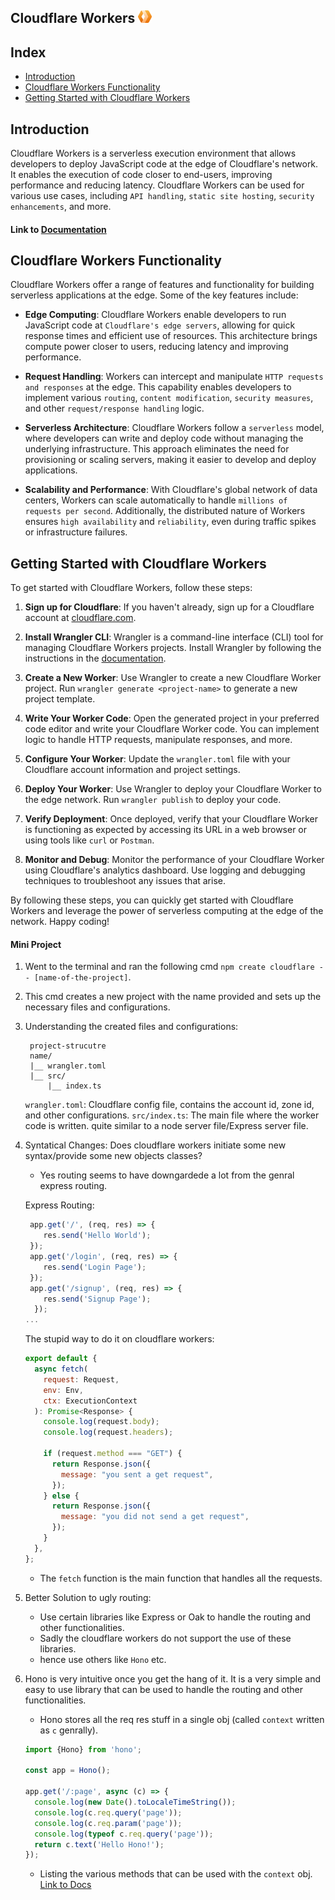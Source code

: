 ## Cloudflare Workers <img src="../assets/cloudflare.svg" alt="Cloudflare Workers" style="max-height:20px;">

## Index

- [Introduction](#introduction)
- [Cloudflare Workers Functionality](#cloudflare-workers-functionality)
- [Getting Started with Cloudflare Workers](#getting-started-with-cloudflare-workers)

## Introduction

Cloudflare Workers is a serverless execution environment that allows developers to deploy JavaScript code at the edge of Cloudflare's network. It enables the execution of code closer to end-users, improving performance and reducing latency. Cloudflare Workers can be used for various use cases, including `API handling`, `static site hosting`, `security enhancements`, and more.

#### Link to [Documentation](https://developers.cloudflare.com/workers/)

## Cloudflare Workers Functionality

Cloudflare Workers offer a range of features and functionality for building serverless applications at the edge. Some of the key features include:

- **Edge Computing**: Cloudflare Workers enable developers to run JavaScript code at `Cloudflare's edge servers`, allowing for quick response times and efficient use of resources. This architecture brings compute power closer to users, reducing latency and improving performance.

- **Request Handling**: Workers can intercept and manipulate `HTTP requests and responses` at the edge. This capability enables developers to implement various `routing`, `content modification`, `security measures`, and other `request/response handling` logic.

- **Serverless Architecture**: Cloudflare Workers follow a `serverless` model, where developers can write and deploy code without managing the underlying infrastructure. This approach eliminates the need for provisioning or scaling servers, making it easier to develop and deploy applications.

- **Scalability and Performance**: With Cloudflare's global network of data centers, Workers can scale automatically to handle `millions of requests per second`. Additionally, the distributed nature of Workers ensures `high availability` and `reliability`, even during traffic spikes or infrastructure failures.

## Getting Started with Cloudflare Workers

To get started with Cloudflare Workers, follow these steps:

1. **Sign up for Cloudflare**: If you haven't already, sign up for a Cloudflare account at [cloudflare.com](https://www.cloudflare.com/).

2. **Install Wrangler CLI**: Wrangler is a command-line interface (CLI) tool for managing Cloudflare Workers projects. Install Wrangler by following the instructions in the [documentation](https://developers.cloudflare.com/workers/cli-wrangler/install-update).

3. **Create a New Worker**: Use Wrangler to create a new Cloudflare Worker project. Run `wrangler generate <project-name>` to generate a new project template.

4. **Write Your Worker Code**: Open the generated project in your preferred code editor and write your Cloudflare Worker code. You can implement logic to handle HTTP requests, manipulate responses, and more.

5. **Configure Your Worker**: Update the `wrangler.toml` file with your Cloudflare account information and project settings.

6. **Deploy Your Worker**: Use Wrangler to deploy your Cloudflare Worker to the edge network. Run `wrangler publish` to deploy your code.

7. **Verify Deployment**: Once deployed, verify that your Cloudflare Worker is functioning as expected by accessing its URL in a web browser or using tools like `curl` or `Postman`.

8. **Monitor and Debug**: Monitor the performance of your Cloudflare Worker using Cloudflare's analytics dashboard. Use logging and debugging techniques to troubleshoot any issues that arise.

By following these steps, you can quickly get started with Cloudflare Workers and leverage the power of serverless computing at the edge of the network. Happy coding!

#### Mini Project

1. Went to the terminal and ran the following cmd `npm create cloudflare -- [name-of-the-project]`.
2. This cmd creates a new project with the name provided and sets up the necessary files and configurations.
3. Understanding the created files and configurations:

   ```
    project-strucutre
    name/
    |__ wrangler.toml
    |__ src/
        |__ index.ts
   ```

   `wrangler.toml`: Cloudflare config file, contains the account id, zone id, and other configurations.
   `src/index.ts`: The main file where the worker code is written. quite similar to a node server file/Express server file.

4. Syntatical Changes:
   Does cloudflare workers initiate some new syntax/provide some new objects classes?

   - Yes routing seems to have downgardede a lot from the genral express routing.

   Express Routing:

   ```javascript
    app.get('/', (req, res) => {
       res.send('Hello World');
    });
    app.get('/login', (req, res) => {
       res.send('Login Page');
    });
    app.get('/signup', (req, res) => {
       res.send('Signup Page');
     });
   ...
   ```

   The stupid way to do it on cloudflare workers:

   ```javascript
   export default {
     async fetch(
       request: Request,
       env: Env,
       ctx: ExecutionContext
     ): Promise<Response> {
       console.log(request.body);
       console.log(request.headers);

       if (request.method === "GET") {
         return Response.json({
           message: "you sent a get request",
         });
       } else {
         return Response.json({
           message: "you did not send a get request",
         });
       }
     },
   };
   ```

   - The `fetch` function is the main function that handles all the requests.

5. Better Solution to ugly routing:

   - Use certain libraries like Express or Oak to handle the routing and other functionalities.
   - Sadly the cloudflare workers do not support the use of these libraries.
   - hence use others like `Hono` etc.

6. Hono is very intuitive once you get the hang of it. It is a very simple and easy to use library that can be used to handle the routing and other functionalities.

   - Hono stores all the req res stuff in a single obj (called `context` written as `c` genrally).

   ```Typescript
   import {Hono} from 'hono';

   const app = Hono();

   app.get('/:page', async (c) => {
     console.log(new Date().toLocaleTimeString());
     console.log(c.req.query('page'));
     console.log(c.req.param('page'));
     console.log(typeof c.req.query('page'));
     return c.text('Hello Hono!');
   });
   ```

   - Listing the various methods that can be used with the `context` obj.
     [Link to Docs](https://hono.dev/api/context)
